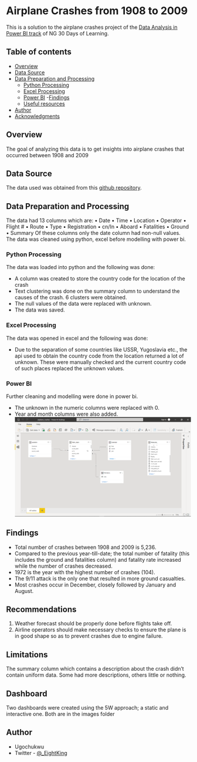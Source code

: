 # Airplane Crashes from 1908 to 2009

This is a solution to the airplane crashes project of the [Data Analysis in Power BI track]( https://aka.ms/30DLDATLandingPage) of NG 30 Days of Learning.

## Table of contents

- [Overview](#overview)
- [Data Source](#data-source)
- [Data Preparation and Processing](#data-preparation-and-processing)
   - [Python Processing](#python-processing)
   - [Excel Processing](#excel-processing)
   - [Power BI](#power-bi)
-[Findings](#findings)
  - [Useful resources](#useful-resources)
- [Author](#author)
- [Acknowledgments](#acknowledgments)

## Overview
The goal of analyzing this data is to get insights into airplane crashes that occurred between 1908 and 2009

## Data Source
The data used was obtained from this [github repository]( https://github.com/theoyinbooke/30Days-of-Learning-Data-Analysis-Using-Power-BI-for-Students).

## Data Preparation and Processing
The data had 13 columns which are:
•	Date
•	Time
•	Location
•	Operator
•	Flight #
•	Route
•	Type
•	Registration
•	cn/In
•	Aboard
•	Fatalities
•	Ground
•	Summary
Of these columns only the date column had non-null values. The data was cleaned using python, excel before modelling with power bi.
### Python Processing
The data was loaded into python and the following was done:
-	A column was created to store the country code for the location of the crash
-	Text clustering was done on the summary column to understand the causes of the crash. 6 clusters were obtained.
-	The null values of the data were replaced with unknown.
-	The data was saved.

### Excel Processing
The data was opened in excel and the following was done:
-	Due to the separation of some countries like USSR, Yugoslavia etc., the api used to obtain the country code from the location returned a lot of unknown. These were manually checked and the current country code of such places replaced the unknown values.

### Power BI
Further cleaning and modelling were done in power bi. 
-	The unknown in the numeric columns were replaced with 0.
-	Year and month columns were also added.
![](./images/model.png)

## Findings
-  Total number of crashes between 1908 and 2009 is 5,236.
-  Compared to the previous year-till-date; the total number of fatality (this includes the ground and fatalities column) and fatality rate increased while the number of crashes decreased.
-	1972 is the year with the highest number of crashes (104). 
-	The 9/11 attack is the only one that resulted in more ground casualties.
-	Most crashes occur in December, closely followed by January and August.

## Recommendations
1.	Weather forecast should be properly done before flights take off.
2.	Airline operators should make necessary checks to ensure the plane is in good shape so as to prevent crashes due to engine failure.

## Limitations
The summary column which contains a description about the crash didn’t contain uniform data. Some had more descriptions, others little or nothing.

## Dashboard
Two dashboards were created using the 5W approach; a static and interactive one. Both are in the images folder

## Author

- Ugochukwu
- Twitter - [@_EightKing](https://www.twitter.com/_EightKing)

